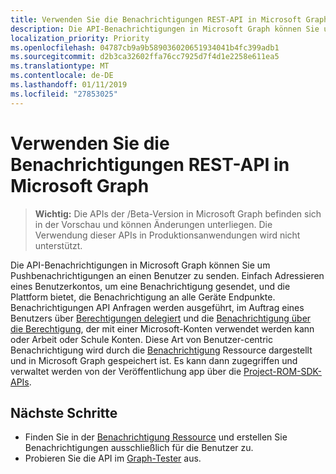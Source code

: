 ```yaml
---
title: Verwenden Sie die Benachrichtigungen REST-API in Microsoft Graph
description: Die API-Benachrichtigungen in Microsoft Graph können Sie um Pushbenachrichtigungen an einen Benutzer zu senden. Einfach Adressieren eines Benutzerkontos, um eine Benachrichtigung gesendet, und die Plattform bietet, die Benachrichtigung an alle Geräte Endpunkte. Benachrichtigungen API Anfragen werden ausgeführt, im Auftrag eines Benutzers über delegierten Berechtigungen und die [Benachrichtigung über die Berechtigung]( /graph/permissions_reference), der mit einer Microsoft-Konten verwendet werden kann oder Arbeit oder Schule Konten.
localization_priority: Priority
ms.openlocfilehash: 04787cb9a9b589036020651934041b4fc399adb1
ms.sourcegitcommit: d2b3ca32602ffa76cc7925d7f4d1e2258e611ea5
ms.translationtype: MT
ms.contentlocale: de-DE
ms.lasthandoff: 01/11/2019
ms.locfileid: "27853025"
---
```

# <a name="use-the-notifications-rest-api-in-microsoft-graph"></a>Verwenden Sie die Benachrichtigungen REST-API in Microsoft Graph

> **Wichtig:** Die APIs der /Beta-Version in Microsoft Graph befinden sich in der Vorschau und können Änderungen unterliegen. Die Verwendung dieser APIs in Produktionsanwendungen wird nicht unterstützt.

Die API-Benachrichtigungen in Microsoft Graph können Sie um Pushbenachrichtigungen an einen Benutzer zu senden. Einfach Adressieren eines Benutzerkontos, um eine Benachrichtigung gesendet, und die Plattform bietet, die Benachrichtigung an alle Geräte Endpunkte. Benachrichtigungen API Anfragen werden ausgeführt, im Auftrag eines Benutzers über [Berechtigungen delegiert](/graph/permissions-reference#delegated-permissions-application-permissions-and-effective-permissions) und die [Benachrichtigung über die Berechtigung]( /graph/permissions_reference), der mit einer Microsoft-Konten verwendet werden kann oder Arbeit oder Schule Konten.
Diese Art von Benutzer-centric Benachrichtigung wird durch die [Benachrichtigung](../resources/projectrome-notification.md) Ressource dargestellt und in Microsoft Graph gespeichert ist. Es kann dann zugegriffen und verwaltet werden von der Veröffentlichung app über die [Project-ROM-SDK-APIs](https://github.com/Microsoft/project-rome). 

## <a name="next-steps"></a>Nächste Schritte
- Finden Sie in der [Benachrichtigung Ressource](../resources/projectrome-notification.md) und erstellen Sie Benachrichtigungen ausschließlich für die Benutzer zu. 
- Probieren Sie die API im [Graph-Tester](https://developer.microsoft.com/graph/graph-explorer) aus.
